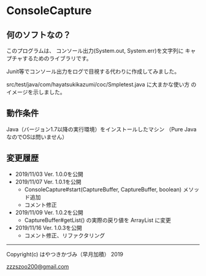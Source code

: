 # ConsoleCapture

## 何のソフトなの？

このプログラムは、 コンソール出力(System.out, System.err)を文字列に
キャプチャするためのライブラリです。

Junit等でコンソール出力をログで目視する代わりに作成してみました。

src/test/java/com/hayatsukikazumi/coc/Smpletest.java に大まかな使い方
のイメージを示しました。

## 動作条件

Java（バージョン1.7以降の実行環境）をインストールしたマシン
（Pure JavaなのでOSは問いません）

## 変更履歴

* 2019/11/03 Ver. 1.0.0を公開
* 2019/11/07 Ver. 1.0.1を公開
    * ConsoleCapture#start(CaptureBuffer, CaptureBuffer, boolean) メソッド追加
    * コメント修正
* 2019/11/09 Ver. 1.0.2を公開
    * CaptureBuffer#getList() の実際の戻り値を ArrayList に変更
* 2019/11/16 Ver. 1.0.3を公開
    * コメント修正、リファクタリング

--------
Copyright(c) はやつきかづみ（早月加積） 2019

zzzszoo200@gmail.com

